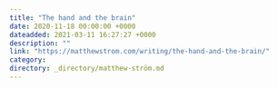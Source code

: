 ```yaml
---
title: "The hand and the brain"
date: 2020-11-18 00:00:00 +0000
dateadded: 2021-03-11 16:27:27 +0000
description: ""
link: "https://matthewstrom.com/writing/the-hand-and-the-brain/"
category:
directory: _directory/matthew-ström.md
---
```

